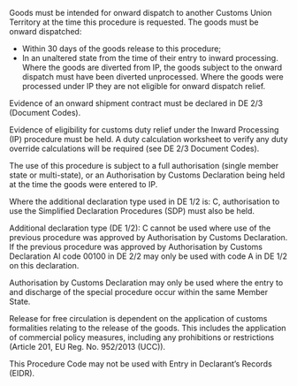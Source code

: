 Goods must be intended for onward dispatch to another Customs Union Territory at the time this procedure is requested. The goods must be onward dispatched:

*   Within 30 days of the goods release to this procedure;
*   In an unaltered state from the time of their entry to inward processing. Where the goods are diverted from IP, the goods subject to the onward dispatch must have been diverted unprocessed. Where the goods were processed under IP they are not eligible for onward dispatch relief.

Evidence of an onward shipment contract must be declared in DE 2/3 (Document Codes).

Evidence of eligibility for customs duty relief under the Inward Processing (IP) procedure must be held. A duty calculation worksheet to verify any duty override calculations will be required (see DE 2/3 Document Codes).

The use of this procedure is subject to a full authorisation (single member state or multi-state), or an Authorisation by Customs Declaration being held at the time the goods were entered to IP.

Where the additional declaration type used in DE 1/2 is: C, authorisation to use the Simplified Declaration Procedures (SDP) must also be held.

Additional declaration type (DE 1/2): C cannot be used where use of the previous procedure was approved by Authorisation by Customs Declaration. If the previous procedure was approved by Authorisation by Customs Declaration AI code 00100 in DE 2/2 may only be used with code A in DE 1/2 on this declaration.

Authorisation by Customs Declaration may only be used where the entry to and discharge of the special procedure occur within the same Member State.

Release for free circulation is dependent on the application of customs formalities relating to the release of the goods. This includes the application of commercial policy measures, including any prohibitions or restrictions (Article 201, EU Reg. No. 952/2013 (UCC)).

This Procedure Code may not be used with Entry in Declarant’s Records (EIDR).